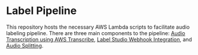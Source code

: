 # Label Pipeline

This repository hosts the necessary AWS Lambda scripts to facilitate audio labeling pipeline. There are three main components to the pipeline: [Audio Transcription using AWS Transcribe](https://github.com/bookbot-kids/label-pipeline/tree/main/src/transcribe), [Label Studio Webhook Integration](https://github.com/bookbot-kids/label-pipeline/tree/main/src/webhook_listener), and [Audio Splitting](https://github.com/bookbot-kids/label-pipeline/tree/main/src/audio_splitter).
